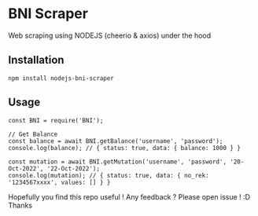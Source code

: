 # BNI Scraper

Web scraping using NODEJS (cheerio & axios) under the hood

## Installation

```
npm install nodejs-bni-scraper
```

## Usage

```
const BNI = require('BNI');

// Get Balance
const balance = await BNI.getBalance('username', 'password');
console.log(balance); // { status: true, data: { balance: 1000 } }

const mutation = await BNI.getMutation('username', 'password', '20-Oct-2022', '22-Oct-2022');
console.log(mutation); // { status: true, data: { no_rek: '1234567xxxx', values: [] } }

```

Hopefully you find this repo useful !
Any feedback ? Please open issue ! :D Thanks
